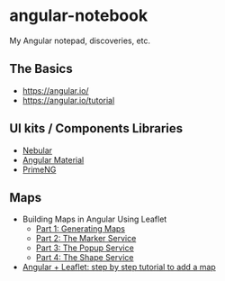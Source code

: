 # angular-notebook
My Angular notepad, discoveries, etc.

## The Basics
- https://angular.io/
- https://angular.io/tutorial

## UI kits / Components Libraries
- [Nebular](https://akveo.github.io/nebular/)
- [Angular Material](https://material.angular.io/)
- [PrimeNG](https://www.primefaces.org/primeng/)

## Maps

- Building Maps in Angular Using Leaflet
  - [Part 1: Generating Maps](https://www.digitalocean.com/community/tutorials/angular-angular-and-leaflet)
  - [Part 2: The Marker Service](https://www.digitalocean.com/community/tutorials/angular-angular-and-leaflet-marker-service)
  - [Part 3: The Popup Service](https://www.digitalocean.com/community/tutorials/angular-angular-and-leaflet-popup-service)
  - [Part 4: The Shape Service](https://www.digitalocean.com/community/tutorials/angular-angular-and-leaflet-shape-service)
- [Angular + Leaflet: step by step tutorial to add a map](https://www.geoapify.com/angular-leaflet-step-by-step-tutorial-to-add-a-map/)
